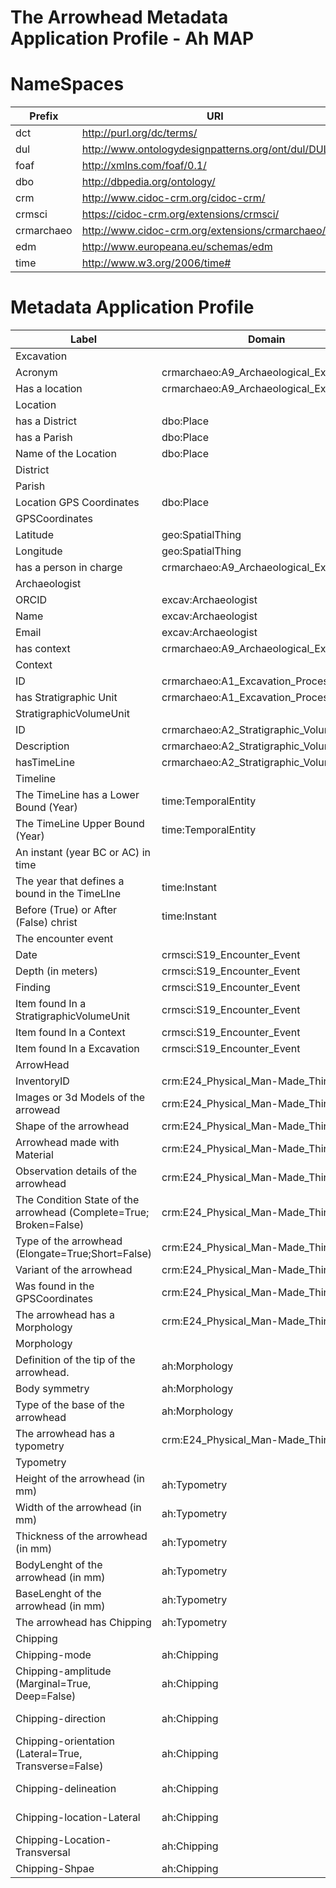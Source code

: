 # The Arrowhead Metadata Application Profile - Ah MAP

# NameSpaces
| Prefix     | URI                                                   |
| ---------- | ----------------------------------------------------- |
| dct        | http://purl.org/dc/terms/                             |
| dul        | http://www.ontologydesignpatterns.org/ont/dul/DUL.owl |
| foaf       | http://xmlns.com/foaf/0.1/                            |
| dbo        | http://dbpedia.org/ontology/                          |
| crm        | http://www.cidoc-crm.org/cidoc-crm/                   |
| crmsci     | https://cidoc-crm.org/extensions/crmsci/              |
| crmarchaeo | http://www.cidoc-crm.org/extensions/crmarchaeo/       |
| edm        | http://www.europeana.eu/schemas/edm                   |
| time       | http://www.w3.org/2006/time#                          |


# Metadata Application Profile

| Label                                                              | Domain                                   | Range                                    | Vocabulary Term                          | Cardinality | VES                    |
|--------------------------------------------------------------------|------------------------------------------|------------------------------------------|------------------------------------------|-------------|------------------------|
| Excavation                                                         |                                          |                                          | crmarchaeo:A9_Archaeological_Excavation  |             |                        |
| Acronym                                                            | crmarchaeo:A9_Archaeological_Excavation  | xsd:Literal                              | dcterms:identifier                       | 1-1         |                        |
| Has a location                                                     | crmarchaeo:A9_Archaeological_Excavation  | dbo:Place                                | dul:hasLocation                          | 0-1         |                        |
| Location                                                           |                                          |                                          | dbo:Place                                |             |                        |
| has a District                                                     | dbo:Place                                | dbo:District                             | dbo:district                             | 0-1         |                        |
| has a Parish                                                       | dbo:Place                                | dbo:Parish                               | dbo:parish                               | 0-1         |                        |
| Name of the Location                                               | dbo:Place                                | xsd:Literal                              | dbo:informationName                      | 0-1         |                        |
| District                                                           |                                          |                                          | dbo:District                             |             |                        |
| Parish                                                             |                                          |                                          | dbo:Parish                               |             |                        |
| Location GPS Coordinates                                           | dbo:Place                                | geo:SpatialThing                         | excav:hasGPSCoordinates                  | 0-1         |                        |
| GPSCoordinates                                                     |                                          |                                          | geo:SpatialThing                         |             |                        |
| Latitude                                                           | geo:SpatialThing                         | xsd:decimal                              | geo:lat                                  | 0-1         |                        |
| Longitude                                                          | geo:SpatialThing                         | xsd:decimal                              | geo:long                                 | 0-1         |                        |
| has a person in charge                                             | crmarchaeo:A9_Archaeological_Excavation  | excav:Archaeologist                      | excav:hasPersonInCharge                  | 0-1         |                        |
| Archaeologist                                                      |                                          |                                          | excav:Archaeologist                      |             |                        |
| ORCID                                                              | excav:Archaeologist                      | xsd:anyURI                               | foaf:account                             | 1-1         |                        |
| Name                                                               | excav:Archaeologist                      | xsd:Literal                              | foaf:name                                | 0-1         |                        |
| Email                                                              | excav:Archaeologist                      | xsd:anyURI                               | foaf:mbox                                | 0-M         |                        |
| has context                                                        | crmarchaeo:A9_Archaeological_Excavation  | crmarchaeo:A1_Excavation_Processing_Unit | excav:hasContext                         | 1-M         |                        |
| Context                                                            |                                          |                                          | crmarchaeo:A1_Excavation_Processing_Unit |             |                        |
| ID                                                                 | crmarchaeo:A1_Excavation_Processing_Unit | xsd:Literal                              | dcterms:identifier                       | 1-1         |                        |
| has Stratigraphic Unit                                             | crmarchaeo:A1_Excavation_Processing_Unit | crmarchaeo:A2_Stratigraphic_Volume_Unit  | excav:hasSVU                             | 0-M         |                        |
| StratigraphicVolumeUnit                                            |                                          |                                          | crmarchaeo:A2_Stratigraphic_Volume_Unit  |             |                        |
| ID                                                                 | crmarchaeo:A2_Stratigraphic_Volume_Unit  | xsd:Literal                              | dcterms:identifier                       | 1-1         |                        |
| Description                                                        | crmarchaeo:A2_Stratigraphic_Volume_Unit  | xsd:Literal                              | dcterms:description                      | 0-1         |                        |
| hasTimeLine                                                        | crmarchaeo:A2_Stratigraphic_Volume_Unit  | time:TemporalEntity                      | excav:hasTimeLine                        | 0-1         |                        |
| Timeline                                                           |                                          |                                          | time:TemporalEntity                      | 0-1         |                        |
| The TimeLine has a Lower Bound (Year)                              | time:TemporalEntity                      | time:Instant                             | time:hasBeginning                        | 0-M         |                        |
| The TimeLine Upper Bound (Year)                                    | time:TemporalEntity                      | time:Instant                             | time:hasEnd                              | 0-M         |                        |
| An instant (year BC or AC) in time                                 |                                          |                                          | time:Instant                             |             |                        |
| The year that defines a bound in the TimeLIne        | time:Instant                             | xsd:gYear                                | time:inXSDYear                           | 0-1         |                        |
| Before (True) or After (False) christ                              | time:Instant                             | xsd:boolean                              | excav:bc                                 | 0-1         |                        |
| The encounter event                                                |                                          |                                          | crmsci:S19_Encounter_Event               |             |                        |
| Date                                                               | crmsci:S19_Encounter_Event               | xsd:Literal                              | dcterms:date                             | 0-1         |                        |
| Depth (in meters)                                                  | crmsci:S19_Encounter_Event               | xsd:decimal                              | dbo:depth                                | 0-1         |                        |
| Finding                                                            | crmsci:S19_Encounter_Event               | crm:E24_Physical_Man-Made_Thing          | crmsci:O19_encountered_object            | 0-M         |                        |
| Item found In a StratigraphicVolumeUnit                            | crmsci:S19_Encounter_Event               | StratigraphicVolumeUnit                  | excav:foundInSVU                         | 0-1         |                        |
| Item found In a Context                                            | crmsci:S19_Encounter_Event               | crmarchaeo:A1_Excavation_Processing_Unit | excav:foundInAContext                    | 0-1         |                        |
| Item found In a Excavation                                         | crmsci:S19_Encounter_Event               | crmarchaeo:A9_Archaeological_Excavation  | excav:foundInAExcavation                 | 0-1         |                        |
| ArrowHead                                                          |                                          |                                          | crm:E24_Physical_Man-Made_Thing          |             |                        |
| InventoryID                                                        | crm:E24_Physical_Man-Made_Thing          | xsd:xsd:Literal                          | dcterms:identifier                       | 1-1         |                        |
| Images or 3d Models of the arrowead                                | crm:E24_Physical_Man-Made_Thing          | xsd:anyURI                               | edm:Webresource                          | 0-M         |                        |
| Shape of the arrowhead                                             | crm:E24_Physical_Man-Made_Thing          | xsd:anyURI                               | ah:shape                                 | 0-1         | AH-Shape               |
| Arrowhead made with Material                                       | crm:E24_Physical_Man-Made_Thing          | xsd:anyURI                               | crm:E57_Material                         | 0-1         | Getty Vocab AAT        |
| Observation details of the arrowhead                               | crm:E24_Physical_Man-Made_Thing          | xsd:Literal                              | dbo:Annotation                           | 0-M         |                        |
| The Condition State of the arrowhead (Complete=True; Broken=False) | crm:E24_Physical_Man-Made_Thing          | xsd:boolean                              | crm:E3_Condition_State                   | 0-1         |                        |
| Type of the arrowhead (Elongate=True;Short=False)                  | crm:E24_Physical_Man-Made_Thing          | xsd:boolean                              | crm:E55_Type                             | 0-1         |                        |
| Variant of the arrowhead                                           | crm:E24_Physical_Man-Made_Thing          | xsd:anyURI                               | ah:variant                               | 0-1         | AH-Variant             |
| Was found in the GPSCoordinates                                    | crm:E24_Physical_Man-Made_Thing          | geo:SpatialThing                         | ah:foundInCoordinates                    | 0-1         |                        |
| The arrowhead has a Morphology                                     | crm:E24_Physical_Man-Made_Thing          | ah:Morphology                            | ah:hasMorphology                         | 0-1         |                        |
| Morphology                                                         |                                          |                                          | ah:Morphology                            |             |                        |
| Definition of the tip of the arrowhead.                            | ah:Morphology                            | xsd:anyURI                               | ah:point                                 | 0-1         | AH-Point               |
| Body symmetry                                                      | ah:Morphology                            | xsd:anyURI                               | ah:body                                  | 0-1         | AH-Body                |
| Type of the base of the arrowhead                                  | ah:Morphology                            | xsd:anyURI                               | ah:base                                  | 0-1         | AH-Base                |
| The arrowhead has a typometry                                      | crm:E24_Physical_Man-Made_Thing          | ah:Typometry                             | ah:hasTypometry                          | 0-1         |                        |
| Typometry                                                          |                                          |                                          | ah:Typometry                             | 0-1         |                        |
| Height of the arrowhead (in mm)                                    | ah:Typometry                             | xsd:decimal                              | crm:E54_Dimension                        | 0-1         |                        |
| Width  of the arrowhead (in mm)                                    | ah:Typometry                             | xsd:decimal                              | crm:E54_Dimension                        | 0-1         |                        |
| Thickness  of the arrowhead (in mm)                                | ah:Typometry                             | xsd:decimal                              | crm:E54_Dimension                        | 0-1         |                        |
| BodyLenght  of the arrowhead (in mm)                               | ah:Typometry                             | xsd:decimal                              | crm:E54_Dimension                        | 0-1         |                        |
| BaseLenght  of the arrowhead (in mm)                               | ah:Typometry                             | xsd:decimal                              | crm:E54_Dimension                        | 0-1         |                        |
| The arrowhead has Chipping                                         | ah:Typometry                             | ah:Chipping                              | ah:hasChipping                           | 0-1         |                        |
| Chipping                                                           |                                          |                                          | ah:Chipping                              | 0-1         |                        |
| Chipping-mode                                                      | ah:Chipping                              | xsd:anyURI                               | ah:mode                                  | 0-1         | AH-ChippingMode        |
| Chipping-amplitude (Marginal=True, Deep=False)                     | ah:Chipping                              | xsd:boolean                              | ah:amplitude                             | 0-1         |                        |
| Chipping-direction                                                 | ah:Chipping                              | xsd:anyURI                               | ah:direction                             | 0-1         | AH-ChippingDirection   |
| Chipping-orientation (Lateral=True, Transverse=False)              | ah:Chipping                              | xsd:xsd:boolean                          | ah:orientation                           | 0-1         |                        |
| Chipping-delineation                                               | ah:Chipping                              | xsd:anyURI                               | ah:dileneation                           | 0-1         | AH-ChippingDelineation |
| Chipping-location-Lateral                                          | ah:Chipping                              | xsd:anyURI                               | ah:chippinglocation-Lateral              | 0-3         | AH-ChippingLocation    |
| Chipping-Location-Transversal                                      | ah:Chipping                              | xsd:anyURI                               | ah:chippingLocation-Transveral           | 0-3         | AH-ChippingLocation    |
| Chipping-Shpae                                                     | ah:Chipping                              | xsd:anyURI                               | ah:chippingShape                         | 0-1         | AH-ChippingShape       |


